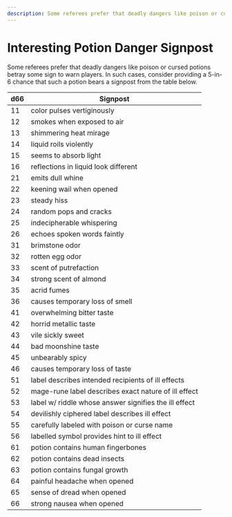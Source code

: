 ```yaml
---
description: Some referees prefer that deadly dangers like poison or cursed potions betray some sign to warn players. In such cases, consider a chance that such a potion bears a signpost from the table below.
---
```


# Interesting Potion Danger Signpost

Some referees prefer that deadly dangers like poison or cursed potions betray some sign to warn players. In such cases, consider providing a 5-in-6 chance that such a potion bears a signpost from the table below.

| d66 | Signpost |
| - | - |
| 11 | color pulses vertiginously |
| 12 | smokes when exposed to air |
| 13 | shimmering heat mirage |
| 14 | liquid roils violently |
| 15 | seems to absorb light |
| 16 | reflections in liquid look different |
| 21 | emits dull whine |
| 22 | keening wail when opened |
| 23 | steady hiss |
| 24 | random pops and cracks |
| 25 | indecipherable whispering |
| 26 | echoes spoken words faintly |
| 31 | brimstone odor |
| 32 | rotten egg odor |
| 33 | scent of putrefaction |
| 34 | strong scent of almond |
| 35 | acrid fumes |
| 36 | causes temporary loss of smell |
| 41 | overwhelming bitter taste |
| 42 | horrid metallic taste |
| 43 | vile sickly sweet |
| 44 | bad moonshine taste |
| 45 | unbearably spicy |
| 46 | causes temporary loss of taste |
| 51 | label describes intended recipients of ill effects |
| 52 | mage-rune label describes exact nature of ill effect |
| 53 | label w/ riddle whose answer signifies the ill effect |
| 54 | devilishly ciphered label describes ill effect |
| 55 | carefully labeled with poison or curse name |
| 56 | labelled symbol provides hint to ill effect |
| 61 | potion contains human fingerbones |
| 62 | potion contains dead insects |
| 63 | potion contains fungal growth |
| 64 | painful headache when opened |
| 65 | sense of dread when opened |
| 66 | strong nausea when opened |